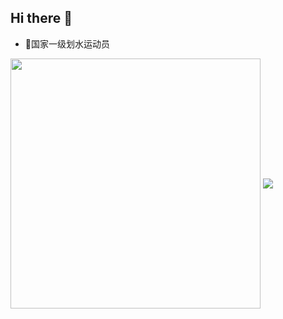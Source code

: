 ## Hi there 👋
- 🔭国家一级划水运动员
<img align="center" width="400" src="https://github-readme-stats.vercel.app/api?username=buluorifu&theme=transparent&include_all_commits=true&show_icons=true&hide_border=true" />
<img align="center" src="https://github-readme-stats.vercel.app/api/top-langs/?username=buluorifu&theme=transparent&hide_border=true&layout=donut-vertical&langs_count=6" />

<!--
**buluorifu/buluorifu** is a ✨ _special_ ✨ repository because its `README.md` (this file) appears on your GitHub profile.

Here are some ideas to get you started:

- 🔭 I’m currently working on ...
- 🌱 I’m currently learning ...
- 👯 I’m looking to collaborate on ...
- 🤔 I’m looking for help with ...
- 💬 Ask me about ...
- 📫 How to reach me: ...
- 😄 Pronouns: ...
- ⚡ Fun fact: ...
-->
